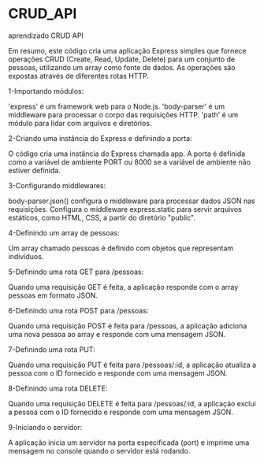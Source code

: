 # CRUD_API
aprendizado CRUD API

Em resumo, este código cria uma aplicação Express simples que fornece operações CRUD (Create, Read, Update, Delete) para um conjunto de pessoas, utilizando um array como fonte de dados. As operações são expostas através de diferentes rotas HTTP.

1-Importando módulos:

'express' é um framework web para o Node.js.
'body-parser' é um middleware para processar o corpo das requisições HTTP.
'path' é um módulo para lidar com arquivos e diretórios.

2-Criando uma instância do Express e definindo a porta:

O código cria uma instância do Express chamada app.
A porta é definida como a variável de ambiente PORT ou 8000 se a variável de ambiente não estiver definida.

3-Configurando middlewares:

body-parser.json() configura o middleware para processar dados JSON nas requisições.
Configura o middleware express.static para servir arquivos estáticos, como HTML, CSS, a partir do diretório "public".

4-Definindo um array de pessoas:

Um array chamado pessoas é definido com objetos que representam indivíduos.

5-Definindo uma rota GET para /pessoas:

Quando uma requisição GET é feita, a aplicação responde com o array pessoas em formato JSON.

6-Definindo uma rota POST para /pessoas:

Quando uma requisição POST é feita para /pessoas, a aplicação adiciona uma nova pessoa ao array e responde com uma mensagem JSON.

7-Definindo uma rota PUT:

Quando uma requisição PUT é feita para /pessoas/:id, a aplicação atualiza a pessoa com o ID fornecido e responde com uma mensagem JSON.

8-Definindo uma rota DELETE:

Quando uma requisição DELETE é feita para /pessoas/:id, a aplicação exclui a pessoa com o ID fornecido e responde com uma mensagem JSON.

9-Iniciando o servidor:

A aplicação inicia um servidor na porta especificada (port) e imprime uma mensagem no console quando o servidor está rodando.







